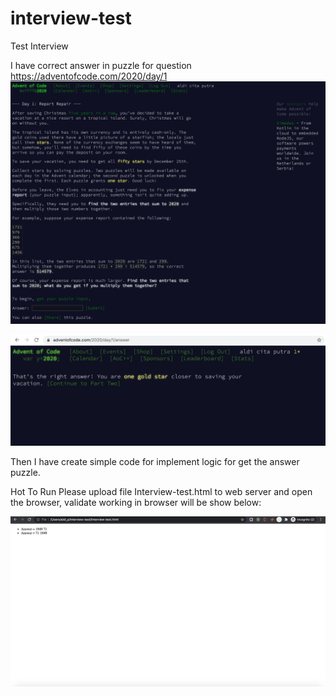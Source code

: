 # interview-test
Test Interview

I have correct answer in puzzle for question https://adventofcode.com/2020/day/1
![Alt Text](https://raw.githubusercontent.com/aldiputra-tech/interview-test/main/Day-1-Advent-of-Code-2020.png)

![Alt Text](https://github.com/aldiputra-tech/interview-test/blob/main/Screen%20Shot%202021-06-13%20at%2000.11.36.png?raw=true)

Then I have create simple code for implement logic for get the answer puzzle.

Hot To Run
Please upload file Interview-test.html to web server and open the browser, validate working in browser will be show below:

![Alt Text](https://raw.githubusercontent.com/aldiputra-tech/interview-test/main/Screen%20Shot%202021-06-13%20at%2007.12.07.png)
